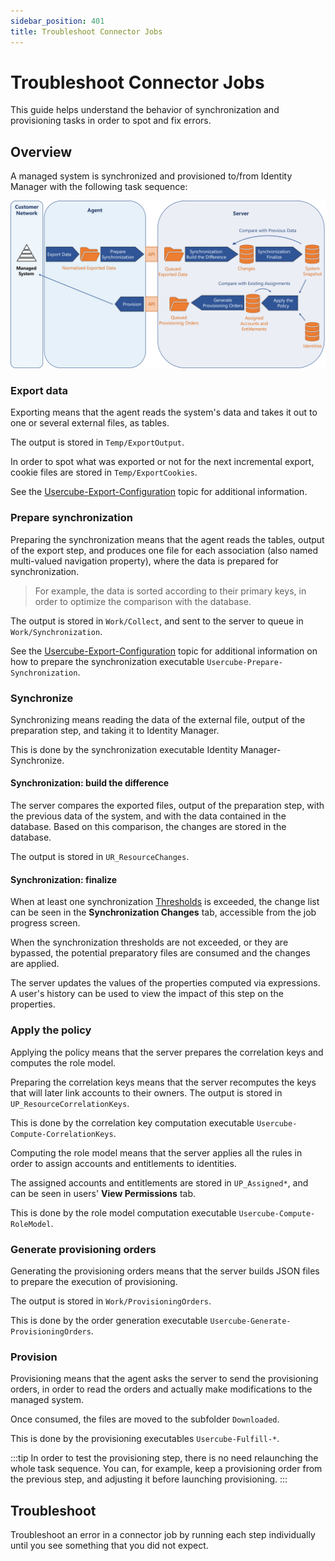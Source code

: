```yaml
---
sidebar_position: 401
title: Troubleshoot Connector Jobs
---
```


# Troubleshoot Connector Jobs

This guide helps understand the behavior of synchronization and provisioning tasks in order to spot and fix errors.

## Overview

A managed system is synchronized and provisioned to/from Identity Manager with the following task sequence:

![Synchronization/Provisioning Schema](../../../../../../../../static/images/Usercube_SaaS/Content/Resources/Images/Troubleshoot_synchroProvSchema.png)

### Export data

Exporting means that the agent reads the system's data and takes it out to one or several external files, as tables.

The output is stored in `Temp/ExportOutput`.

In order to spot what was exported or not for the next incremental export, cookie files are stored in `Temp/ExportCookies`.

See the [Usercube-Export-Configuration](../../../executables/references/export-configuration/index "Identity Manager-Export-Configuration") topic for additional information.

### Prepare synchronization

Preparing the synchronization means that the agent reads the tables, output of the export step, and produces one file for each association (also named multi-valued navigation property), where the data is prepared for synchronization.

> For example, the data is sorted according to their primary keys, in order to optimize the comparison with the database.

The output is stored in `Work/Collect`, and sent to the server to queue in `Work/Synchronization`.

See the [Usercube-Export-Configuration](../../../executables/references/export-configuration/index "Identity Manager-Export-Configuration") topic for additional information on how to prepare the synchronization executable `Usercube-Prepare-Synchronization`.

### Synchronize

Synchronizing means reading the data of the external file, output of the preparation step, and taking it to Identity Manager.

This is done by the synchronization executable Identity Manager-Synchronize.

#### Synchronization: build the difference

The server compares the exported files, output of the preparation step, with the previous data of the system, and with the data contained in the database. Based on this comparison, the changes are stored in the database.

The output is stored in `UR_ResourceChanges`.

#### Synchronization: finalize

When at least one synchronization [Thresholds](../../../synchronization/synchro-thresholds/index "Thresholds") is exceeded, the change list can be seen in the **Synchronization Changes** tab, accessible from the job progress screen.

When the synchronization thresholds are not exceeded, or they are bypassed, the potential preparatory files are consumed and the changes are applied.

The server updates the values of the properties computed via expressions. A user's history can be used to view the impact of this step on the properties.

### Apply the policy

Applying the policy means that the server prepares the correlation keys and computes the role model.

Preparing the correlation keys means that the server recomputes the keys that will later link accounts to their owners. The output is stored in `UP_ResourceCorrelationKeys`.

This is done by the correlation key computation executable `Usercube-Compute-CorrelationKeys`.

Computing the role model means that the server applies all the rules in order to assign accounts and entitlements to identities.

The assigned accounts and entitlements are stored in `UP_Assigned*`, and can be seen in users' **View Permissions** tab.

This is done by the role model computation executable `Usercube-Compute-RoleModel`.

### Generate provisioning orders

Generating the provisioning orders means that the server builds JSON files to prepare the execution of provisioning.

The output is stored in `Work/ProvisioningOrders`.

This is done by the order generation executable `Usercube-Generate-ProvisioningOrders`.

### Provision

Provisioning means that the agent asks the server to send the provisioning orders, in order to read the orders and actually make modifications to the managed system.

Once consumed, the files are moved to the subfolder `Downloaded`.

This is done by the provisioning executables `Usercube-Fulfill-*`.

:::tip
In order to test the provisioning step, there is no need relaunching the whole task sequence. You can, for example, keep a provisioning order from the previous step, and adjusting it before launching provisioning.
:::

## Troubleshoot

Troubleshoot an error in a connector job by running each step individually until you see something that you did not expect.